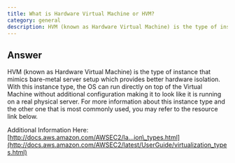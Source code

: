 ```yaml
---
title: What is Hardware Virtual Machine or HVM?
category: general
description: HVM (known as Hardware Virtual Machine) is the type of instance that mimics bare-metal server setup which provides better hardware isolation.
---
```

## Answer

HVM (known as Hardware Virtual Machine) is the type of instance that mimics bare-metal server setup which provides better hardware isolation. With this instance type, the OS can run directly on top of the Virtual Machine without additional configuration making it to look like it is running on a real physical server. For more information about this instance type and the other one that is most commonly used, you may refer to the resource link below.

Additional Information Here: [http://docs.aws.amazon.com/AWSEC2/la...ion\_types.html](http://docs.aws.amazon.com/AWSEC2/latest/UserGuide/virtualization_types.html)
